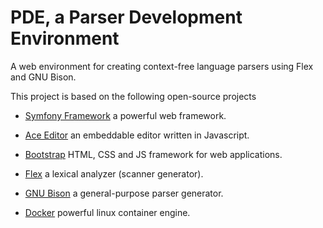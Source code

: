 # PDE, a Parser Development Environment 
A web environment for creating context-free language parsers using Flex and GNU Bison.


This project is based on the following open-source projects

* [Symfony Framework](http://symfony.com/) a powerful web framework.

* [Ace Editor](http://ace.c9.io/) an embeddable editor written in Javascript.

* [Bootstrap](http://getbootstrap.com/) HTML, CSS and JS framework for web applications.

* [Flex](http://flex.sourceforge.net/) a lexical analyzer (scanner generator).

* [GNU Bison](http://www.gnu.org/software/bison/) a general-purpose parser generator.

* [Docker](https://www.docker.com/) powerful linux container engine.
